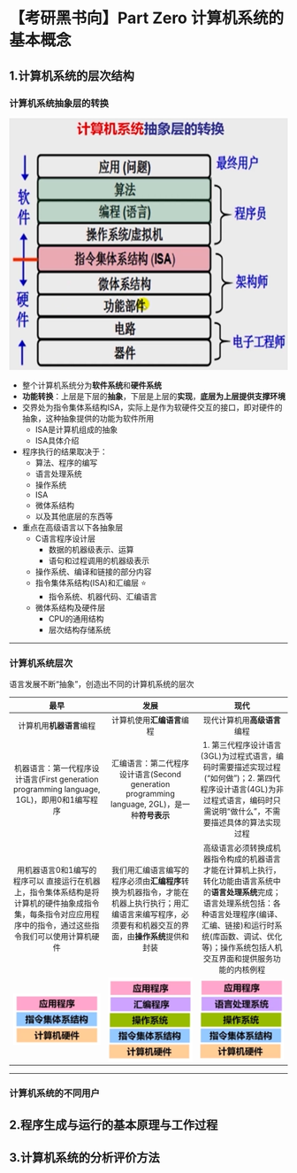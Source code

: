 # 【考研黑书向】Part Zero 计算机系统的基本概念

## 1.计算机系统的层次结构

### 计算机系统抽象层的转换

![计算机系统抽象层的转换-图示](img-PartZero/abstract-level.png)

- 整个计算机系统分为**软件系统**和**硬件系统**
- **功能转换**：上层是下层的**抽象**，下层是上层的**实现**，**底层为上层提供支撑环境**
- 交界处为指令集体系结构ISA，实际上是作为软硬件交互的接口，即对硬件的抽象，这种抽象提供的功能为软件所用
    - ISA是计算机组成的抽象
    - ISA具体介绍
- 程序执行的结果取决于：
    - 算法、程序的编写
    - 语言处理系统
    - 操作系统
    - ISA
    - 微体系结构
    - 以及其他底层的东西等
- 重点在高级语言以下各抽象层
    - C语言程序设计层
        - 数据的机器级表示、运算
        - 语句和过程调用的机器级表示
    - 操作系统、编译和链接的部分内容
    - 指令集体系结构(ISA)和汇编层 :star:
        - 指令系统、机器代码、汇编语言
    - 微体系结构及硬件层
        - CPU的通用结构
        - 层次结构存储系统

---

### 计算机系统层次

语言发展不断“抽象”，创造出不同的计算机系统的层次

|                             最早                             |                             发展                             |                             现代                             |
| :----------------------------------------------------------: | :----------------------------------------------------------: | :----------------------------------------------------------: |
|                   计算机用**机器语言**编程                   |                  计算机使用**汇编语言**编程                  |                 现代计算机用**高级语言**编程                 |
| 机器语言：第一代程序设计语言(First generation programming language, 1GL)，即用0和1编写程序 | 汇编语言：第二代程序设计语言(Second generation programming language, 2GL)，是一种**符号表示** | 1. 第三代程序设计语言(3GL)为过程式语言，编码时需要描述实现过程(“如何做”)；2. 第四代程序设计语言(4GL)为非过程式语言，编码时只需说明“做什么”，不需要描述具体的算法实现过程 |
| 用机器语言0和1编写的程序可以 直接运行在机器上，指令集体系结构是将计算机的硬件抽象成指令集，每条指令对应应用程序中的指令，通过这些指令我们可以使用计算机硬件 | 我们用汇编语言编写的程序必须由**汇编程序**转换为机器指令，才能在机器上执行执行；用汇编语言来编写程序，必须要有和机器交互的界面，由**操作系统**提供和封装 | 高级语言必须转换成机器指令构成的机器语言才能在计算机上执行，转化功能由语言系统中的**语言处理系统**完成；语言处理系统包括：各种语言处理程序(编译、汇编、链接)和运行时系统(库函数、调试、优化等)；操作系统包括人机交互界面和提供服务功能的内核例程 |
|    ![1GL](img-PartZero/1GL.png)  |    ![2GL](img-PartZero/2GL.png)   |   ![3GL](img-PartZero/3-4GL.png)    |

---

### 计算机系统的不同用户

## 2.程序生成与运行的基本原理与工作过程

## 3.计算机系统的分析评价方法
